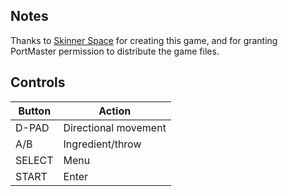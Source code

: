 ## Notes

Thanks to [Skinner Space](https://skinner-space.itch.io) for creating this game, and for granting PortMaster permission to distribute the game files.


## Controls

| Button | Action               |
| ------ | -------------------- |
| D-PAD  | Directional movement |
| A/B    | Ingredient/throw     |
| SELECT | Menu                 |
| START  | Enter                |

